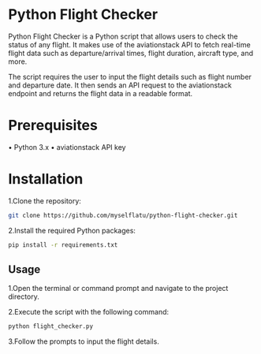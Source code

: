# Python Flight Checker

Python Flight Checker is a Python script that allows users to check the status of any flight. It makes use of the aviationstack API to fetch real-time flight data such as departure/arrival times, flight duration, aircraft type, and more.


The script requires the user to input the flight details such as flight number and departure date. It then sends an API request to the aviationstack endpoint and returns the flight data in a readable format.

# Prerequisites

• Python 3.x
• aviationstack API key


# Installation


1.Clone the repository:


```bash
git clone https://github.com/myselflatu/python-flight-checker.git
```


2.Install the required Python packages:


```bash
pip install -r requirements.txt
```

## Usage


1.Open the terminal or command prompt and navigate to the project directory.

2.Execute the script with the following command:


```bash
python flight_checker.py
```
3.Follow the prompts to input the flight details.
